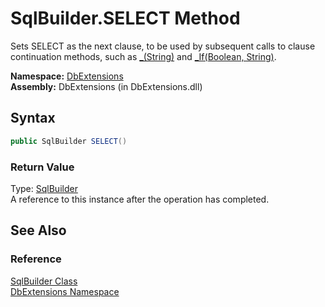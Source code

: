 SqlBuilder.SELECT Method
========================
Sets SELECT as the next clause, to be used by subsequent calls to clause continuation methods, such as [_(String)][1] and [_If(Boolean, String)][2].

**Namespace:** [DbExtensions][3]  
**Assembly:** DbExtensions (in DbExtensions.dll)

Syntax
------

```csharp
public SqlBuilder SELECT()
```

### Return Value
Type: [SqlBuilder][4]  
A reference to this instance after the operation has completed.

See Also
--------

### Reference
[SqlBuilder Class][4]  
[DbExtensions Namespace][3]  

[1]: _.md
[2]: _If_2.md
[3]: ../README.md
[4]: README.md